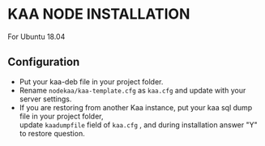 # KAA NODE INSTALLATION
For Ubuntu 18.04

## Configuration
- Put your kaa-deb file in your project folder.<BR/>
- Rename `nodekaa/kaa-template.cfg` as `kaa.cfg` and update with your server settings.<BR/>
- If you are restoring from another Kaa instance, put your kaa sql dump file in your project folder, <BR/>
update `kaadumpfile` field of `kaa.cfg` , and during installation answer "Y" to restore question. <BR/>

